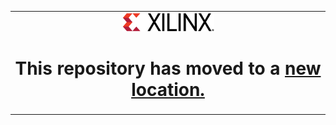 <table>
 <tr width="100%">
    <td align="center"><img src="https://raw.githubusercontent.com/Xilinx/Image-Collateral/main/xilinx-logo.png" width="30%"/><h1>This repository has moved to a <a href="https://github.com/Xilinx/Vitis-Tutorials/tree/master/AI_Engine_Development/Feature_Tutorials/01-aie_a_to_z/04-ps_application_creation_run_all.md">new location.</a></h1>
    </td>
 </tr>
</table>